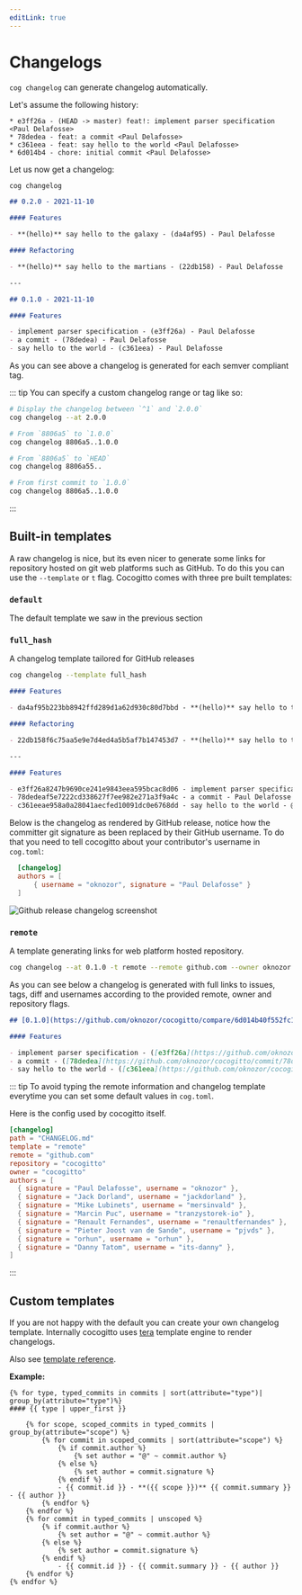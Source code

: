 ```yaml
---
editLink: true
---
```


# Changelogs

`cog changelog` can generate changelog automatically.

Let's assume the following history:

```git
* e3ff26a - (HEAD -> master) feat!: implement parser specification <Paul Delafosse>
* 78dedea - feat: a commit <Paul Delafosse>
* c361eea - feat: say hello to the world <Paul Delafosse>
* 6d014b4 - chore: initial commit <Paul Delafosse>
```

Let us now get a changelog:

```bash
cog changelog
```

```markdown
## 0.2.0 - 2021-11-10

#### Features

- **(hello)** say hello to the galaxy - (da4af95) - Paul Delafosse

#### Refactoring

- **(hello)** say hello to the martians - (22db158) - Paul Delafosse

---

## 0.1.0 - 2021-11-10

#### Features

- implement parser specification - (e3ff26a) - Paul Delafosse
- a commit - (78dedea) - Paul Delafosse
- say hello to the world - (c361eea) - Paul Delafosse
```

As you can see above a changelog is generated for each semver compliant tag.

::: tip
You can specify a custom changelog range or tag like so:

```bash
# Display the changelog between `^1` and `2.0.0`
cog changelog --at 2.0.0

# From `8806a5` to `1.0.0`
cog changelog 8806a5..1.0.0

# From `8806a5` to `HEAD`
cog changelog 8806a55..

# From first commit to `1.0.0`
cog changelog 8806a5..1.0.0
```

:::

## Built-in templates

A raw changelog is nice, but its even nicer to generate some links for repository hosted on git web platforms
such as GitHub. To do this you can use the `--template` or `t` flag. Cocogitto comes with three pre built templates:

### `default`

The default template we saw in the previous section

### `full_hash`

A changelog template tailored for GitHub releases

```bash
cog changelog --template full_hash
```

```markdown
#### Features

- da4af95b223bb8942ffd289d1a62d930c80d7bbd - **(hello)** say hello to the galaxy - @oknozor

#### Refactoring

- 22db158f6c75aa5e9e7d4ed4a5b5af7b147453d7 - **(hello)** say hello to the martians - @oknozor

---

#### Features

- e3ff26a8247b9690ce241e9843eea595bcac8d06 - implement parser specification - @oknozor
- 78dedeaf5e7222cd338627f7ee982e271a3f9a4c - a commit - Paul Delafosse
- c361eeae958a0a28041aecfed10091dc0e6768dd - say hello to the world - @oknozor
```

Below is the changelog as rendered by GitHub release, notice how the committer git signature as been replaced
by their GitHub username. To do that you need to tell cocogitto about your contributor's username in `cog.toml`:

```toml
  [changelog]
  authors = [
      { username = "oknozor", signature = "Paul Delafosse" }
  ]
```

![Github release changelog screenshot](/github-release-changelog.png)

### `remote`

A template generating links for web platform hosted repository.

```bash
cog changelog --at 0.1.0 -t remote --remote github.com --owner oknozor --repository  cocogitto
```

As you can see below a changelog is generated with full links to issues, tags, diff and usernames according
to the provided remote, owner and repository flags.

```markdown
## [0.1.0](https://github.com/oknozor/cocogitto/compare/6d014b40f552fc1ad08f574fe33355175b0783ff..0.1.0) - 2021-11-11

#### Features

- implement parser specification - ([e3ff26a](https://github.com/oknozor/cocogitto/commit/e3ff26a8247b9690ce241e9843eea595bcac8d06)) - [@oknozor](https://github.com/oknozor)
- a commit - ([78dedea](https://github.com/oknozor/cocogitto/commit/78dedeaf5e7222cd338627f7ee982e271a3f9a4c)) - [@oknozor](https://github.com/oknozor)
- say hello to the world - ([c361eea](https://github.com/oknozor/cocogitto/commit/c361eeae958a0a28041aecfed10091dc0e6768dd)) - [@oknozor](https://github.com/oknozor)
```

::: tip
To avoid typing the remote information and changelog template everytime you can set some default values in `cog.toml`.

Here is the config used by cocogitto itself.

```toml
[changelog]
path = "CHANGELOG.md"
template = "remote"
remote = "github.com"
repository = "cocogitto"
owner = "cocogitto"
authors = [
  { signature = "Paul Delafosse", username = "oknozor" },
  { signature = "Jack Dorland", username = "jackdorland" },
  { signature = "Mike Lubinets", username = "mersinvald" },
  { signature = "Marcin Puc", username = "tranzystorek-io" },
  { signature = "Renault Fernandes", username = "renaultfernandes" },
  { signature = "Pieter Joost van de Sande", username = "pjvds" },
  { signature = "orhun", username = "orhun" },
  { signature = "Danny Tatom", username = "its-danny" },
]
```

:::

## Custom templates

If you are not happy with the default you can create your own changelog template.
Internally cocogitto uses [tera](https://tera.netlify.app/) template engine to render changelogs.

Also see [template reference](/reference/template).

**Example:**

```tera
{% for type, typed_commits in commits | sort(attribute="type")| group_by(attribute="type")%}
#### {{ type | upper_first }}

    {% for scope, scoped_commits in typed_commits | group_by(attribute="scope") %}
        {% for commit in scoped_commits | sort(attribute="scope") %}
            {% if commit.author %}
                {% set author = "@" ~ commit.author %}
            {% else %}
                {% set author = commit.signature %}
            {% endif %}
            - {{ commit.id }} - **({{ scope }})** {{ commit.summary }} - {{ author }}
        {% endfor %}
    {% endfor %}
    {% for commit in typed_commits | unscoped %}
        {% if commit.author %}
            {% set author = "@" ~ commit.author %}
        {% else %}
            {% set author = commit.signature %}
        {% endif %}
            - {{ commit.id }} - {{ commit.summary }} - {{ author }}
    {% endfor %}
{% endfor %}
```

